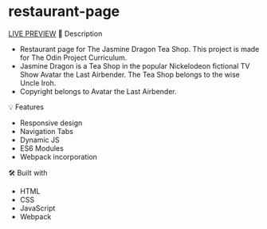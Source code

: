 # restaurant-page

[LIVE PREVIEW](https://steadfast-temper.surge.sh/)
📝 Description
 - Restaurant page for The Jasmine Dragon Tea Shop. This project is made for The Odin Project Curriculum.
 - Jasmine Dragon is a Tea Shop in the popular Nickelodeon fictional TV Show Avatar the Last Airbender. The Tea Shop belongs to the wise Uncle Iroh.
 - Copyright belongs to Avatar the Last Airbender.

💡 Features
 - Responsive design
 - Navigation Tabs
 - Dynamic JS
 - ES6 Modules
 - Webpack incorporation

🛠️ Built with
 - HTML
 - CSS
 - JavaScript
 - Webpack
